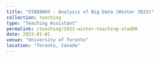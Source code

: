 ```yaml
---
title: "STAD80H3 - Analysis of Big Data (Winter 2023)"
collection: teaching
type: "Teaching Assistant"
permalink: /teaching/2023-winter-teaching-stad80
date: 2023-01-01
venue: "University of Toronto"
location: "Toronto, Canada"
---
```

